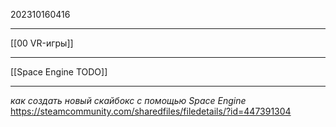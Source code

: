 202310160416
***
[[00 VR-игры]]
***
[[Space Engine TODO]]
***
*как создать новый скайбокс с помощью Space Engine*
https://steamcommunity.com/sharedfiles/filedetails/?id=447391304